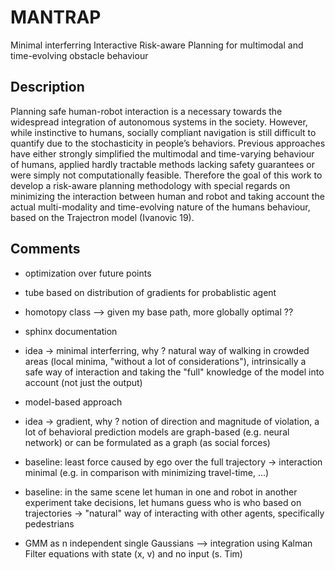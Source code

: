 # MANTRAP
Minimal interferring Interactive Risk-aware Planning for multimodal and 
time-evolving obstacle behaviour

## Description
Planning safe human-robot interaction is a necessary towards the widespread 
integration of autonomous systems in the society. However, while instinctive 
to humans, socially compliant navigation is still difficult to quantify due 
to the stochasticity in people’s behaviors. Previous approaches have either 
strongly simplified the multimodal and time-varying behaviour of humans, 
applied hardly tractable methods lacking safety guarantees or were simply not 
computationally feasible. Therefore the goal of this work to develop a 
risk-aware planning methodology with special regards on minimizing the 
interaction between human and robot and taking account the actual multi-modality
and time-evolving nature of the humans behaviour, based on the Trajectron 
model (Ivanovic 19).  


## Comments
* optimization over future points
* tube based on distribution of gradients for probablistic agent
* homotopy class --> given my base path, more globally optimal ??
* sphinx documentation 

* idea -> minimal interferring, why ? natural way of walking in crowded areas
(local minima, "without a lot of considerations"), intrinsically a safe way 
of interaction and taking the "full" knowledge of the model into account (not 
just the output)
* model-based approach 
* idea -> gradient, why ? notion of direction and magnitude of violation, a lot 
of behavioral prediction models are graph-based (e.g. neural network) or can be
formulated as a graph (as social forces)
 
* baseline: least force caused by ego over the full trajectory -> interaction
minimal (e.g. in comparison with minimizing travel-time, ...)
* baseline: in the same scene let human in one and robot in another experiment
take decisions, let humans guess who is who based on trajectories 
-> "natural" way of interacting with other agents, specifically 
pedestrians

* GMM as n independent single Gaussians --> integration using Kalman Filter 
equations with state (x, v) and no input (s. Tim)